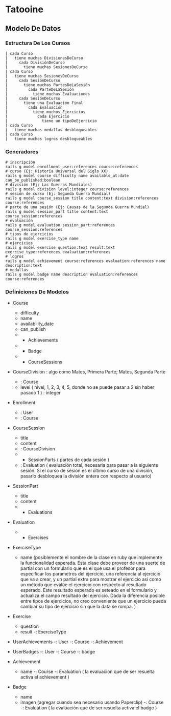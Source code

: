 # Tatooine

## Modelo De Datos

### Estructura De Los Cursos

    | cada Curso
    |   tiene muchas DivisionesDeCurso
    |     cada DivisiónDeCurso
    |       tiene muchas SesionesDeCurso
    | cada Curso
    |   tiene muchas SesionesDeCurso
    |     cada SesiónDeCurso
    |       tiene muchas PartesDeLaSesión
    |         cada ParteDeLaSesión
    |           tiene muchas Evaluaciones
    |     cada SesiónDeCurso
    |       tiene una Evaluación Final
    |         cada Evaluación
    |           tiene muchos Ejercicios
    |             cada Ejercicio
    |               tiene un tipoDeEjercicio
    | cada Curso
    |   tiene muchas medallas desbloqueables
    | cada Curso
    |   tiene muchos logros desbloqueables


### Generadores

    # inscripción
    rails g model enrollment user:references course:references
    # curso (Ej: Historia Universal del Siglo XX)
    rails g model course difficulty name available_at:date can_be_published:boolean
    # división (Ej: Las Guerras Mundiales)
    rails g model division level:integer course:references
    # sesión de curso (Ej: Segunda Guerra Mundial)
    rails g model course_session title content:text division:references course:references
    # parte de una sesión (Ej: Causas de la Segunda Guerra Mundial)
    rails g model session_part title content:text course_session:references 
    # evaluación
    rails g model evaluation session_part:references course_session:references
    # tipos de ejercicios
    rails g model exercise_type name
    # ejercicios
    rails g model exercise question:text result:text exercise_type:references evaluation:references
    # logros
    rails g model achievement course:references evaluation:references name description:text
    # medallas
    rails g model badge name description evaluation:references course:references
  

### Definiciones De Modelos

- Course
  - difficulty
  - name
  - availability_date
  - can_publish
  - * Achievements
  - * Badge
  - * CourseSessions

- CourseDivision : algo como Mates, Primera Parte; Mates, Segunda Parte
  - : Course
  - level ( nivel, 1, 2, 3, 4, 5, donde no se puede pasar a 2 sin haber pasado 1 ) : integer

- Enrollment
  - : User
  - : Course

- CourseSession
  - title
  - content
  - : CourseDivision
  - * SessionParts ( partes de cada sesión )
  - : Evaluation ( evaluación total, necesaria para pasar a la siguiente sesión. Si el curso de sesión es el último curso de una división, pasarlo desbloquea 
la división entera con respecto al usuario)

- SessionPart
  - title
  - content
  - * Evaluations

- Evaluation
  - * Exercises

- ExerciseType
  - name (posiblemente el nombre de la clase en ruby que implemente la funcionalidad esperada. Esta clase debe proveer de una suerte de partial con un formulario que es el que usa el profesor para especificar los parámetros del ejercicio, una referencia al ejercicio que va a crear, y un partial extra para mostrar el ejercicio así como un método que evalúe el ejercicio con respecto al resultado esperado. Este resultado esperado es seteado en el formulario y actualiza el campo resultado del ejercicio. Dada la diferencia posible entre tipos de ejercicios, no creo conveniente que un ejercicio pueda cambiar su tipo de ejercicio sin que la data se rompa. )

- Exercise
  - question
  - result
  -: ExerciseType

- UserAchievements
  -: User
  -: Course
  -: Achievement

- UserBadges
  -: User
  -: Course
  -: badge

- Achievement
  - name
  -: Course
  -: Evaluation ( la evaluación que de ser resuelta activa el achievement )
    
- Badge
  - name
  - imagen (agregar cuando sea necesario usando Paperclip)
  -: Course
  -: Evaluation ( la evaluación que de ser resuelta activa el badge )
